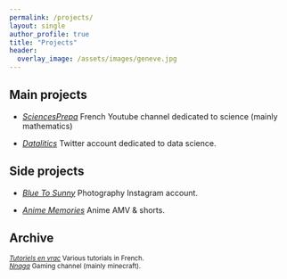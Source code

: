 ```yaml
---
permalink: /projects/
layout: single
author_profile: true
title: "Projects"
header:
  overlay_image: /assets/images/geneve.jpg
---
```


## Main projects

- [*SciencesPrepa*](https://www.youtube.com/@sciencesprepa)
French Youtube channel dedicated to science (mainly mathematics)

- [*Datalitics*](https://x.com/datalitics)
Twitter account dedicated to data science.

## Side projects

- [*Blue To Sunny*](https://www.instagram.com/blueto_sunny/?hl=fr) Photography Instagram account.

- [*Anime Memories*](https://www.youtube.com/channel/UC08isU1hjTjGIvLHQZ1uIIw) Anime AMV & shorts.


## Archive

<sub>[*Tutoriels en vrac*](https://www.youtube.com/channel/UCo-qkV187HhALYFvtq8fYxA) Various tutorials in French.</sub><br>
<sub>[*Nnaga*](https://www.youtube.com/@Gaspa93100) Gaming channel (mainly minecraft).</sub><br>
